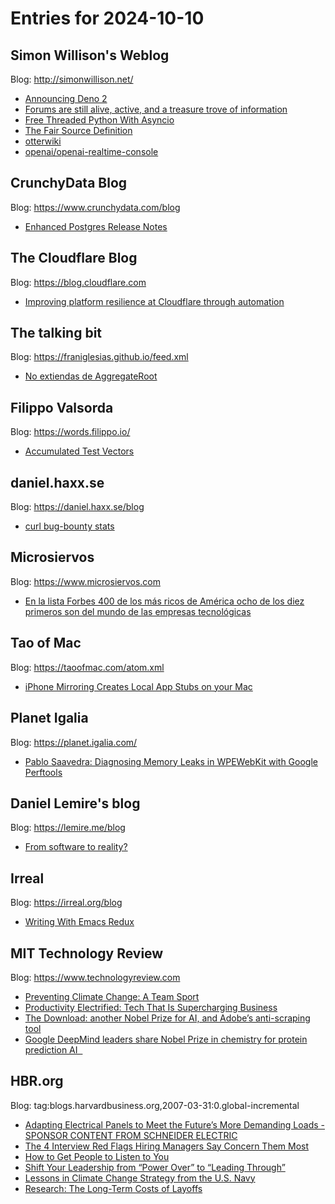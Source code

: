 # Entries for 2024-10-10
## Simon Willison's Weblog 
Blog: http://simonwillison.net/ 

- [Announcing Deno 2](https://simonwillison.net/2024/Oct/10/announcing-deno-2/#atom-everything)
- [Forums are still alive, active, and a treasure trove of information](https://simonwillison.net/2024/Oct/9/forums-are-still-alive-active-and-a-treasure-trove-of-informatio/#atom-everything)
- [Free Threaded Python With Asyncio](https://simonwillison.net/2024/Oct/9/free-threaded-python-with-asyncio/#atom-everything)
- [The Fair Source Definition](https://simonwillison.net/2024/Oct/9/the-fair-source-definition/#atom-everything)
- [otterwiki](https://simonwillison.net/2024/Oct/9/otterwiki/#atom-everything)
- [openai/openai-realtime-console](https://simonwillison.net/2024/Oct/9/openai-realtime-console/#atom-everything)
## CrunchyData Blog 
Blog: https://www.crunchydata.com/blog 

- [ Enhanced Postgres Release Notes ](https://www.crunchydata.com/blog/enhanced-postgres-release-notes)
##  The Cloudflare Blog  
Blog: https://blog.cloudflare.com 

- [Improving platform resilience at Cloudflare through automation](https://blog.cloudflare.com/improving-platform-resilience-at-cloudflare)
## The talking bit 
Blog: https://franiglesias.github.io/feed.xml 

- [No extiendas de AggregateRoot](https://franiglesias.github.io/no_aggregate_root/)
## Filippo Valsorda 
Blog: https://words.filippo.io/ 

- [Accumulated Test Vectors](https://words.filippo.io/dispatches/accumulated/)
## daniel.haxx.se 
Blog: https://daniel.haxx.se/blog 

- [curl bug-bounty stats](https://daniel.haxx.se/blog/2024/10/09/curl-bug-bounty-stats/)
## Microsiervos 
Blog: https://www.microsiervos.com 

- [En la lista Forbes 400 de los más ricos de América ocho de los diez primeros son del mundo de las empresas tecnológicas](https://www.microsiervos.com/archivo/economia/lista-forbes-400-mas-ricos-america-2024.html)
## Tao of Mac 
Blog: https://taoofmac.com/atom.xml 

- [iPhone Mirroring Creates Local App Stubs on your Mac](https://taoofmac.com/space/links/2024/10/09/1300)
## Planet Igalia 
Blog: https://planet.igalia.com/ 

- [Pablo Saavedra: Diagnosing Memory Leaks in WPEWebKit with Google Perftools](Invalid)
## Daniel Lemire's blog 
Blog: https://lemire.me/blog 

- [From software to reality?](https://lemire.me/blog/2024/10/09/from-software-to-reality/)
## Irreal 
Blog: https://irreal.org/blog 

- [Writing With Emacs Redux](https://irreal.org/blog/?p=12505)
## MIT Technology Review 
Blog: https://www.technologyreview.com 

- [Preventing Climate Change: A Team Sport](https://www.technologyreview.com/2024/10/09/1105349/preventing-climate-change-a-team-sport/)
- [Productivity Electrified: Tech That Is Supercharging Business](https://www.technologyreview.com/2024/10/09/1105355/productivity-electrified-tech-that-is-supercharging-business/)
- [The Download: another Nobel Prize for AI, and Adobe’s anti-scraping tool](https://www.technologyreview.com/2024/10/09/1105339/the-download-another-nobel-prize-for-ai-and-adobes-anti-scraping-tool/)
- [Google DeepMind leaders share Nobel Prize in chemistry for protein prediction AI  ](https://www.technologyreview.com/2024/10/09/1105335/google-deepmind-wins-joint-nobel-prize-in-chemistry-for-protein-prediction-ai/)
## HBR.org 
Blog: tag:blogs.harvardbusiness.org,2007-03-31:0.global-incremental 

- [Adapting Electrical Panels to Meet the Future’s More Demanding Loads - SPONSOR CONTENT FROM SCHNEIDER ELECTRIC](https://hbr.org/sponsored/2024/10/adapting-electrical-panels-to-meet-the-futures-more-demanding-loads)
- [The 4 Interview Red Flags Hiring Managers Say Concern Them Most](https://hbr.org/2024/10/the-4-interview-red-flags-hiring-managers-say-concern-them-most)
- [How to Get People to Listen to You](https://hbr.org/podcast/2024/10/how-to-get-people-to-listen-to-you)
- [Shift Your Leadership from “Power Over” to “Leading Through”](https://hbr.org/2024/10/shift-your-leadership-from-power-over-to-leading-through)
- [Lessons in Climate Change Strategy from the U.S. Navy](https://hbr.org/podcast/2024/10/lessons-in-climate-change-strategy-from-the-u-s-navy)
- [Research: The Long-Term Costs of Layoffs](https://hbr.org/2024/10/research-the-long-term-costs-of-layoffs)